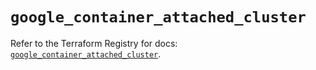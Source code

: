 # `google_container_attached_cluster`

Refer to the Terraform Registry for docs: [`google_container_attached_cluster`](https://registry.terraform.io/providers/hashicorp/google/5.42.0/docs/resources/container_attached_cluster).
